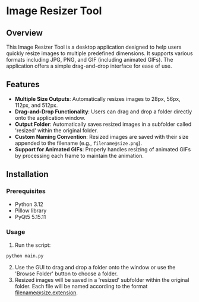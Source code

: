 # Image Resizer Tool

## Overview

This Image Resizer Tool is a desktop application designed to help users quickly resize images to multiple predefined dimensions. It supports various formats including JPG, PNG, and GIF (including animated GIFs). The application offers a simple drag-and-drop interface for ease of use.

## Features

- **Multiple Size Outputs**: Automatically resizes images to 28px, 56px, 112px, and 512px.
- **Drag-and-Drop Functionality**: Users can drag and drop a folder directly onto the application window.
- **Output Folder**: Automatically saves resized images in a subfolder called 'resized' within the original folder.
- **Custom Naming Convention**: Resized images are saved with their size appended to the filename (e.g., `filename@size.png`).
- **Support for Animated GIFs**: Properly handles resizing of animated GIFs by processing each frame to maintain the animation.

## Installation

### Prerequisites

- Python 3.12
- Pillow library
- PyQt5 5.15.11

### Usage

1. Run the script:

```bash
python main.py
```

2. Use the GUI to drag and drop a folder onto the window or use the 'Browse Folder' button to choose a folder.
3. Resized images will be saved in a 'resized' subfolder within the original folder. Each file will be named according to the format filename@size.extension.
